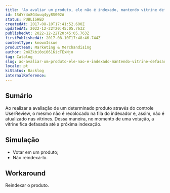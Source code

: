 ```yaml
---
title: 'Ao avaliar um produto, ele não é indexado, mantendo vitrine defasada'
id: 1SdYr4o8G4uuq4yy8S002A
status: PUBLISHED
createdAt: 2017-08-10T17:41:52.600Z
updatedAt: 2022-12-22T20:45:05.763Z
publishedAt: 2022-12-22T20:45:05.763Z
firstPublishedAt: 2017-08-10T17:48:46.744Z
contentType: knownIssue
productTeam: Marketing & Merchandising
author: 2mXZkbi0oi061KicTExNjo
tag: Catalog
slug: ao-avaliar-um-produto-ele-nao-e-indexado-mantendo-vitrine-defasada
locale: pt
kiStatus: Backlog
internalReference: 
---
```


## Sumário

Ao realizar a avaliação de um determinado produto através do controle UserReview, o mesmo não é recolocado na fila do indexador e, assim, não é atualizado nas vitrines. Dessa maneira, no momento de uma votação, a vitrine fica defasada até a próxima indexação.

## Simulação

- Votar em um produto;
- Não reindexá-lo.

## Workaround

Reindexar o produto. 


